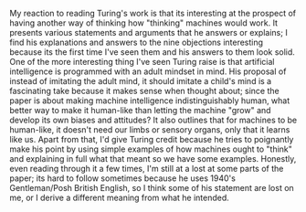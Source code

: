 My reaction to reading Turing's work is that its interesting at the prospect of having another way of thinking how "thinking" machines would work. It presents various statements and arguments that he answers or explains; I find his explanations and answers to the nine objections interesting because its the first time I've seen them and his answers to them look solid. One of the more interesting thing I've seen Turing raise is that artificial intelligence is programmed with an adult mindset in mind. His proposal of instead of imitating the adult mind, it should imitate a child's mind is a fascinating take because it makes sense when thought about; since the paper is about making machine intelligence indistinguishably human, what better way to make it human-like than letting the machine "grow" and develop its own biases and attitudes? It also outlines that for machines to be human-like, it doesn't need our limbs or sensory organs, only that it learns like us. Apart from that, I'd give Turing credit because he tries to poignantly make his point by using simple examples of how machines ought to "think" and explaining in full what that meant so we have some examples. Honestly, even reading through it a few times, I'm still at a lost at some parts of the paper; its hard to follow sometimes because he uses 1940's Gentleman/Posh British English, so I think some of his statement are lost on me, or I derive a different meaning from what he intended.

